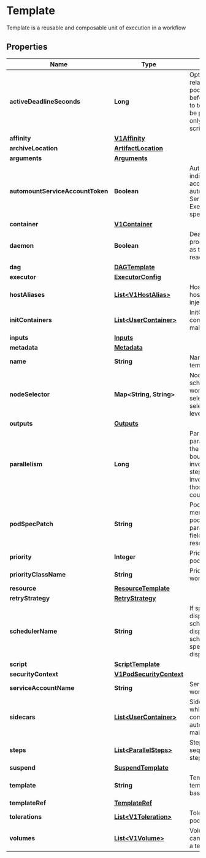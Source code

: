 

# Template

Template is a reusable and composable unit of execution in a workflow
## Properties

Name | Type | Description | Notes
------------ | ------------- | ------------- | -------------
**activeDeadlineSeconds** | **Long** | Optional duration in seconds relative to the StartTime that the pod may be active on a node before the system actively tries to terminate the pod; value must be positive integer This field is only applicable to container and script templates. |  [optional]
**affinity** | [**V1Affinity**](V1Affinity.md) |  |  [optional]
**archiveLocation** | [**ArtifactLocation**](ArtifactLocation.md) |  |  [optional]
**arguments** | [**Arguments**](Arguments.md) |  |  [optional]
**automountServiceAccountToken** | **Boolean** | AutomountServiceAccountToken indicates whether a service account token should be automatically mounted in pods. ServiceAccountName of ExecutorConfig must be specified if this value is false. |  [optional]
**container** | [**V1Container**](V1Container.md) |  |  [optional]
**daemon** | **Boolean** | Deamon will allow a workflow to proceed to the next step so long as the container reaches readiness |  [optional]
**dag** | [**DAGTemplate**](DAGTemplate.md) |  |  [optional]
**executor** | [**ExecutorConfig**](ExecutorConfig.md) |  |  [optional]
**hostAliases** | [**List&lt;V1HostAlias&gt;**](V1HostAlias.md) | HostAliases is an optional list of hosts and IPs that will be injected into the pod spec |  [optional]
**initContainers** | [**List&lt;UserContainer&gt;**](UserContainer.md) | InitContainers is a list of containers which run before the main container. |  [optional]
**inputs** | [**Inputs**](Inputs.md) |  |  [optional]
**metadata** | [**Metadata**](Metadata.md) |  |  [optional]
**name** | **String** | Name is the name of the template | 
**nodeSelector** | **Map&lt;String, String&gt;** | NodeSelector is a selector to schedule this step of the workflow to be run on the selected node(s). Overrides the selector set at the workflow level. |  [optional]
**outputs** | [**Outputs**](Outputs.md) |  |  [optional]
**parallelism** | **Long** | Parallelism limits the max total parallel pods that can execute at the same time within the boundaries of this template invocation. If additional steps/dag templates are invoked, the pods created by those templates will not be counted towards this total. |  [optional]
**podSpecPatch** | **String** | PodSpecPatch holds strategic merge patch to apply against the pod spec. Allows parameterization of container fields which are not strings (e.g. resource limits). |  [optional]
**priority** | **Integer** | Priority to apply to workflow pods. |  [optional]
**priorityClassName** | **String** | PriorityClassName to apply to workflow pods. |  [optional]
**resource** | [**ResourceTemplate**](ResourceTemplate.md) |  |  [optional]
**retryStrategy** | [**RetryStrategy**](RetryStrategy.md) |  |  [optional]
**schedulerName** | **String** | If specified, the pod will be dispatched by specified scheduler. Or it will be dispatched by workflow scope scheduler if specified. If neither specified, the pod will be dispatched by default scheduler. |  [optional]
**script** | [**ScriptTemplate**](ScriptTemplate.md) |  |  [optional]
**securityContext** | [**V1PodSecurityContext**](V1PodSecurityContext.md) |  |  [optional]
**serviceAccountName** | **String** | ServiceAccountName to apply to workflow pods |  [optional]
**sidecars** | [**List&lt;UserContainer&gt;**](UserContainer.md) | Sidecars is a list of containers which run alongside the main container Sidecars are automatically killed when the main container completes |  [optional]
**steps** | [**List&lt;ParallelSteps&gt;**](ParallelSteps.md) | Steps define a series of sequential/parallel workflow steps |  [optional]
**suspend** | [**SuspendTemplate**](SuspendTemplate.md) |  |  [optional]
**template** | **String** | Template is the name of the template which is used as the base of this template. |  [optional]
**templateRef** | [**TemplateRef**](TemplateRef.md) |  |  [optional]
**tolerations** | [**List&lt;V1Toleration&gt;**](V1Toleration.md) | Tolerations to apply to workflow pods. |  [optional]
**volumes** | [**List&lt;V1Volume&gt;**](V1Volume.md) | Volumes is a list of volumes that can be mounted by containers in a template. |  [optional]



